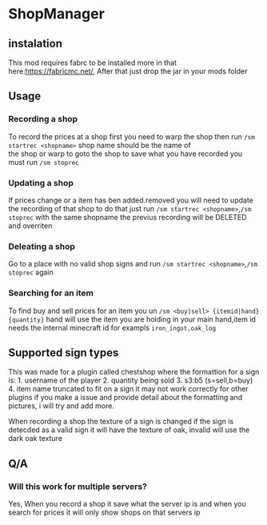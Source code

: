 # ShopManager

## instalation
  This mod requires fabrc to be installed more in that here:https://fabricmc.net/, After that just drop the jar in your mods folder
  
## Usage

   ### Recording a shop
   To record the prices at a shop first you need to warp the shop then run `/sm startrec <shopname>` shop name should be the name of   
   the shop or warp to goto the shop to save what you have recorded you must run `/sm stoprec`
   
   ### Updating a shop
   If prices change or a item has ben added.removed you will need to update the recording of that shop to do that just run 
   `/sm startrec <shopname>`,`/sm stoprec` with the same shopname the previus recording will be DELETED and overriten
   
   ### Deleating a shop
   Go to a place with no valid shop signs and run `/sm startrec <shopname>`,`/sm stoprec` again
   
   ### Searching for an item
   To find buy and sell prices for an item you un `/sm <buy|sell> {itemid|hand} {quantity}` hand will use the item you are holding in        your main hand,item id needs the internal minecraft id for exampls `iron_ingot,oak_log`
  
## Supported sign types 
  This was made for a plugin called chestshop where the formattion for a sign is:
    1. username of the player
    2. quantity being sold
    3. s3:b5 (s=sell,b=buy)
    4. item name truncated to fit on a sign
  it may not work correctly for other plugins if you make a issue and provide detail about the formatting and pictures, i will try and 
  add more.

  When recording a shop the texture of a sign is changed if the sign is detecded as a valid sign it will have the texture of oak,
  invalid will use the dark oak texture

## Q/A
  ### Will this work for multiple servers?
  Yes, When you record a shop it save what the server ip is and when you search for prices it will only show shops on that servers ip
  
  
  
  
